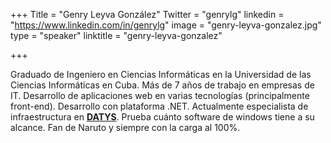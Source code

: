 +++
Title = "Genry Leyva González"
Twitter = "genrylg"
linkedin = "https://www.linkedin.com/in/genrylg"
image = "genry-leyva-gonzalez.jpg"
type = "speaker"
linktitle = "genry-leyva-gonzalez"

+++

Graduado de Ingeniero en Ciencias Informáticas en la Universidad de las Ciencias Informáticas en Cuba. Más de 7 años de trabajo en empresas de IT. Desarrollo de aplicaciones web en varias tecnologías (principalmente front-end). Desarrollo con plataforma .NET.  Actualmente especialista de infraestructura en <strong><a href="http://www.datys.cu/">DATYS</a></strong>. Prueba cuánto software de windows tiene a su alcance. Fan de Naruto y siempre con la carga al 100%.
